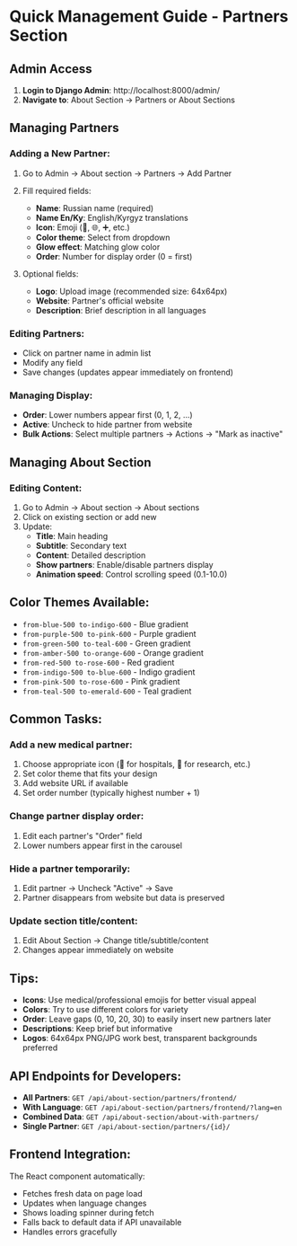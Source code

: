 # Quick Management Guide - Partners Section

## Admin Access

1. **Login to Django Admin**: http://localhost:8000/admin/
2. **Navigate to**: About Section → Partners or About Sections

## Managing Partners

### Adding a New Partner:
1. Go to Admin → About section → Partners → Add Partner
2. Fill required fields:
   - **Name**: Russian name (required)
   - **Name En/Ky**: English/Kyrgyz translations
   - **Icon**: Emoji (🏥, 🌐, ➕, etc.)
   - **Color theme**: Select from dropdown
   - **Glow effect**: Matching glow color
   - **Order**: Number for display order (0 = first)

3. Optional fields:
   - **Logo**: Upload image (recommended size: 64x64px)
   - **Website**: Partner's official website
   - **Description**: Brief description in all languages

### Editing Partners:
- Click on partner name in admin list
- Modify any field
- Save changes (updates appear immediately on frontend)

### Managing Display:
- **Order**: Lower numbers appear first (0, 1, 2, ...)
- **Active**: Uncheck to hide partner from website
- **Bulk Actions**: Select multiple partners → Actions → "Mark as inactive"

## Managing About Section

### Editing Content:
1. Go to Admin → About section → About sections
2. Click on existing section or add new
3. Update:
   - **Title**: Main heading
   - **Subtitle**: Secondary text
   - **Content**: Detailed description
   - **Show partners**: Enable/disable partners display
   - **Animation speed**: Control scrolling speed (0.1-10.0)

## Color Themes Available:

- `from-blue-500 to-indigo-600` - Blue gradient
- `from-purple-500 to-pink-600` - Purple gradient
- `from-green-500 to-teal-600` - Green gradient
- `from-amber-500 to-orange-600` - Orange gradient
- `from-red-500 to-rose-600` - Red gradient
- `from-indigo-500 to-blue-600` - Indigo gradient
- `from-pink-500 to-rose-600` - Pink gradient
- `from-teal-500 to-emerald-600` - Teal gradient

## Common Tasks:

### Add a new medical partner:
1. Choose appropriate icon (🏥 for hospitals, 🔬 for research, etc.)
2. Set color theme that fits your design
3. Add website URL if available
4. Set order number (typically highest number + 1)

### Change partner display order:
1. Edit each partner's "Order" field
2. Lower numbers appear first in the carousel

### Hide a partner temporarily:
1. Edit partner → Uncheck "Active" → Save
2. Partner disappears from website but data is preserved

### Update section title/content:
1. Edit About Section → Change title/subtitle/content
2. Changes appear immediately on website

## Tips:

- **Icons**: Use medical/professional emojis for better visual appeal
- **Colors**: Try to use different colors for variety
- **Order**: Leave gaps (0, 10, 20, 30) to easily insert new partners later
- **Descriptions**: Keep brief but informative
- **Logos**: 64x64px PNG/JPG work best, transparent backgrounds preferred

## API Endpoints for Developers:

- **All Partners**: `GET /api/about-section/partners/frontend/`
- **With Language**: `GET /api/about-section/partners/frontend/?lang=en`
- **Combined Data**: `GET /api/about-section/about-with-partners/`
- **Single Partner**: `GET /api/about-section/partners/{id}/`

## Frontend Integration:

The React component automatically:
- Fetches fresh data on page load
- Updates when language changes
- Shows loading spinner during fetch
- Falls back to default data if API unavailable
- Handles errors gracefully
